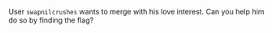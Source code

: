 User `swapnilcrushes` wants to merge with his love interest. Can you help him do so by finding the flag?